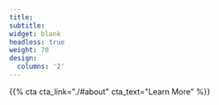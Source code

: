 ```yaml
---
title:
subtitle:
widget: blank
headless: true
weight: 70
design:
  columns: '2'
---
```


{{% cta cta_link="./#about" cta_text="Learn More" %}}